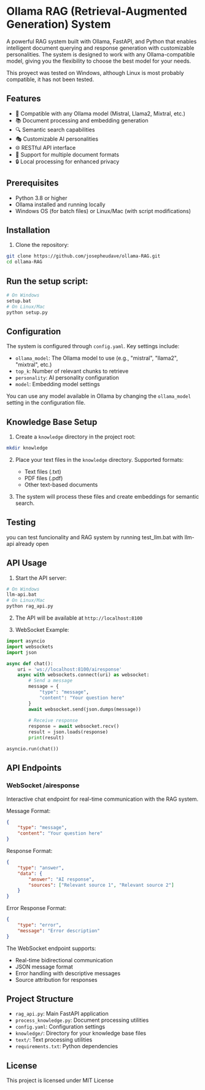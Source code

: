 # Ollama RAG (Retrieval-Augmented Generation) System

A powerful RAG system built with Ollama, FastAPI, and Python that enables intelligent document querying and response generation with customizable personalities. The system is designed to work with any Ollama-compatible model, giving you the flexibility to choose the best model for your needs.

This proyect was tested on Windows, although Linux is most probably compatible, it has not been tested.


## Features

- 🤖 Compatible with any Ollama model (Mistral, Llama2, Mixtral, etc.)
- 📚 Document processing and embedding generation
- 🔍 Semantic search capabilities
- 🎭 Customizable AI personalities
- 🌐 RESTful API interface
- 📝 Support for multiple document formats
- 🔒 Local processing for enhanced privacy

## Prerequisites

- Python 3.8 or higher
- Ollama installed and running locally
- Windows OS (for batch files) or Linux/Mac (with script modifications)

## Installation

1. Clone the repository:
```bash
git clone https://github.com/josepheudave/ollama-RAG.git
cd ollama-RAG
```

## Run the setup script:
```bash
# On Windows
setup.bat
# On Linux/Mac
python setup.py
```

## Configuration

The system is configured through `config.yaml`. Key settings include:

- `ollama_model`: The Ollama model to use (e.g., "mistral", "llama2", "mixtral", etc.)
- `top_k`: Number of relevant chunks to retrieve
- `personality`: AI personality configuration
- `model`: Embedding model settings

You can use any model available in Ollama by changing the `ollama_model` setting in the configuration file.

## Knowledge Base Setup

1. Create a `knowledge` directory in the project root:
```bash
mkdir knowledge
```

2. Place your text files in the `knowledge` directory. Supported formats:
   - Text files (.txt)
   - PDF files (.pdf)
   - Other text-based documents

3. The system will process these files and create embeddings for semantic search.

## Testing

you can test funcionality and RAG system by running test_llm.bat with llm-api already open 

## API Usage

1. Start the API server:
```bash
# On Windows
llm-api.bat
# On Linux/Mac
python rag_api.py
```

2. The API will be available at `http://localhost:8100`

3. WebSocket Example:
```python
import asyncio
import websockets
import json

async def chat():
    uri = 'ws://localhost:8100/airesponse'
    async with websockets.connect(uri) as websocket:
        # Send a message
        message = {
            "type": "message",
            "content": "Your question here"
        }
        await websocket.send(json.dumps(message))
        
        # Receive response
        response = await websocket.recv()
        result = json.loads(response)
        print(result)

asyncio.run(chat())
```

## API Endpoints

### WebSocket /airesponse
Interactive chat endpoint for real-time communication with the RAG system.

Message Format:
```json
{
    "type": "message",
    "content": "Your question here"
}
```

Response Format:
```json
{
    "type": "answer",
    "data": {
        "answer": "AI response",
        "sources": ["Relevant source 1", "Relevant source 2"]
    }
}
```

Error Response Format:
```json
{
    "type": "error",
    "message": "Error description"
}
```

The WebSocket endpoint supports:
- Real-time bidirectional communication
- JSON message format
- Error handling with descriptive messages
- Source attribution for responses

## Project Structure

- `rag_api.py`: Main FastAPI application
- `process_knowledge.py`: Document processing utilities
- `config.yaml`: Configuration settings
- `knowledge/`: Directory for your knowledge base files
- `text/`: Text processing utilities
- `requirements.txt`: Python dependencies

## License

This project is licensed under MIT License
